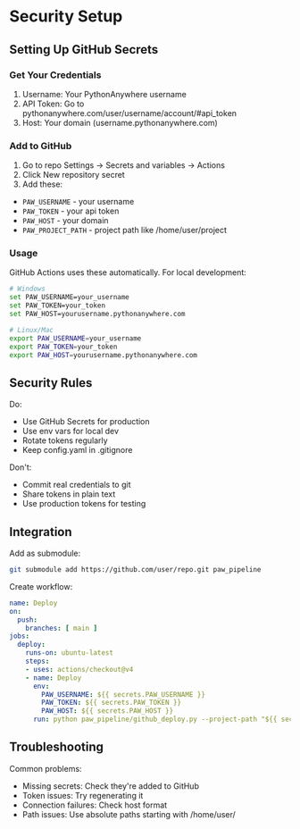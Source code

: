 # Security Setup

## Setting Up GitHub Secrets

### Get Your Credentials

1. Username: Your PythonAnywhere username
2. API Token: Go to pythonanywhere.com/user/username/account/#api_token
3. Host: Your domain (username.pythonanywhere.com)

### Add to GitHub

1. Go to repo Settings → Secrets and variables → Actions
2. Click New repository secret
3. Add these:

- `PAW_USERNAME` - your username
- `PAW_TOKEN` - your api token  
- `PAW_HOST` - your domain
- `PAW_PROJECT_PATH` - project path like /home/user/project

### Usage

GitHub Actions uses these automatically. For local development:

```bash
# Windows
set PAW_USERNAME=your_username
set PAW_TOKEN=your_token
set PAW_HOST=yourusername.pythonanywhere.com

# Linux/Mac
export PAW_USERNAME=your_username
export PAW_TOKEN=your_token
export PAW_HOST=yourusername.pythonanywhere.com
```

## Security Rules

Do:
- Use GitHub Secrets for production
- Use env vars for local dev
- Rotate tokens regularly
- Keep config.yaml in .gitignore

Don't:
- Commit real credentials to git
- Share tokens in plain text
- Use production tokens for testing

## Integration

Add as submodule:
```bash
git submodule add https://github.com/user/repo.git paw_pipeline
```

Create workflow:
```yaml
name: Deploy
on:
  push:
    branches: [ main ]
jobs:
  deploy:
    runs-on: ubuntu-latest
    steps:
    - uses: actions/checkout@v4
    - name: Deploy
      env:
        PAW_USERNAME: ${{ secrets.PAW_USERNAME }}
        PAW_TOKEN: ${{ secrets.PAW_TOKEN }}
        PAW_HOST: ${{ secrets.PAW_HOST }}
      run: python paw_pipeline/github_deploy.py --project-path "${{ secrets.PAW_PROJECT_PATH }}"
```

## Troubleshooting

Common problems:
- Missing secrets: Check they're added to GitHub
- Token issues: Try regenerating it
- Connection failures: Check host format
- Path issues: Use absolute paths starting with /home/user/
